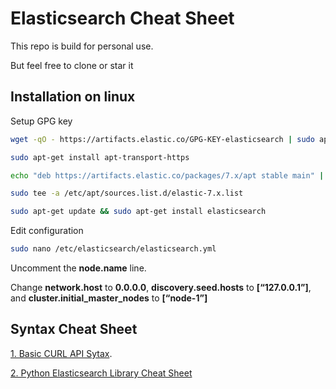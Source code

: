 # Elasticsearch Cheat Sheet
This repo is build for personal use.

But feel free to clone or star it

## Installation on linux
Setup GPG key
```bash
wget -qO - https://artifacts.elastic.co/GPG-KEY-elasticsearch | sudo apt-key add -

sudo apt-get install apt-transport-https

echo "deb https://artifacts.elastic.co/packages/7.x/apt stable main" |

sudo tee -a /etc/apt/sources.list.d/elastic-7.x.list

sudo apt-get update && sudo apt-get install elasticsearch
```

Edit configuration
```bash
sudo nano /etc/elasticsearch/elasticsearch.yml
```

Uncomment the **node.name** line.

Change **network.host** to **0.0.0.0**, **discovery.seed.hosts** to **[“127.0.0.1”]**, and **cluster.initial_master_nodes** to **[“node-1”]**

## Syntax Cheat Sheet
[1. Basic CURL API Sytax](https://github.com/ruanbekker/cheatsheets/tree/master/elasticsearch).


[2. Python Elasticsearch Library Cheat Sheet](https://github.com/ruanbekker/cheatsheets/blob/master/elasticsearch/python-elasticsearch.md#python-library)